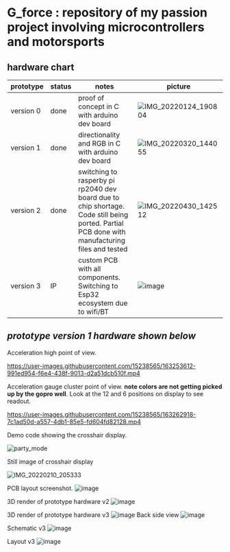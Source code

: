 # G_force : repository of my passion project involving microcontrollers and motorsports

## hardware chart
prototype | status | notes | picture |
---|---|---| --- | 
version 0 | done | proof of concept in C with arduino dev board | ![IMG_20220124_190804](https://user-images.githubusercontent.com/15238565/168453909-ffb208f8-b07a-477e-aacd-be832058d9f6.jpg)
version 1 | done | directionality and RGB in C with arduino dev board |![IMG_20220320_144055](https://user-images.githubusercontent.com/15238565/168453944-0ed86aa2-5a48-4a4a-b667-b68f802de23c.jpg)
version 2 | done | switching to rasperby pi rp2040  dev board due to chip shortage. Code still being ported. Partial PCB done with manufacturing files and tested | ![IMG_20220430_142512](https://user-images.githubusercontent.com/15238565/168454041-7fbbf34b-aeca-4795-a769-d8a8bec1ed3d.jpg)    
version 3| IP | custom PCB with all components. Switching to Esp32 ecosystem due to wifi/BT |  ![image](https://github.com/davidsamuels/G_force/assets/15238565/1d61a47b-1d3d-45cf-8f5d-53ed779ceeeb)


*prototype version 1 hardware shown below*
---


Acceleration high point of view.

https://user-images.githubusercontent.com/15238565/163253612-991ed954-f6e4-438f-9013-d2a51dcb510f.mp4


Acceleration gauge cluster point of view.
**note colors are not getting picked up by the gopro well**. Look at the 12 and 6 positions on display to see readout.

https://user-images.githubusercontent.com/15238565/163262918-7c1ad50d-a557-4db1-85e5-fd604fd82128.mp4


Demo code showing the crosshair display.

![party_mode](https://user-images.githubusercontent.com/15238565/161186070-4aa78e2f-fee7-4fa3-a546-1355863cc10d.gif)



Still image of crosshair display

![IMG_20220210_205333](https://user-images.githubusercontent.com/15238565/161184330-d0e52e1b-9fe0-4f9d-ba33-4c6a533f282b.jpg)

PCB layout screenshot.
![image](https://user-images.githubusercontent.com/15238565/163488613-ce0fa6c1-1f48-4058-8d25-08c9e6e8b0bc.png)

3D render of prototype hardware v2
![image](https://user-images.githubusercontent.com/15238565/163489065-c497ae97-4332-4c49-809c-80c2d04b8a0a.png)

3D render of prototype hardware v3
![image](https://github.com/davidsamuels/G_force/assets/15238565/44a7074a-0401-4afc-b512-4c01e8a6b861)
Back side view
![image](https://github.com/davidsamuels/G_force/assets/15238565/1e9b3268-fe32-4b3c-b8c2-e03a7622c008)

Schematic v3
![image](https://github.com/davidsamuels/G_force/assets/15238565/e6af278e-8dc1-4815-9378-3f9a8e64a01f)

Layout v3
![image](https://github.com/davidsamuels/G_force/assets/15238565/b6bb65aa-a43b-47f9-9c1a-9e4a57fabea9)



